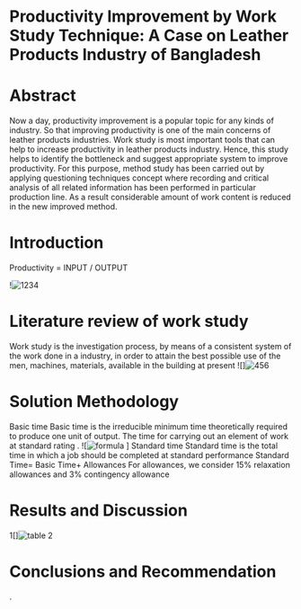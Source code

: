 # Productivity Improvement by Work Study Technique: A Case on Leather Products Industry of Bangladesh
# Abstract
Now a day, productivity improvement is a popular topic for any kinds of industry. So that improving productivity is one of the main concerns of leather products industries. Work study is most important tools that can help to increase productivity in leather products industry. Hence, this study helps to identify the bottleneck and suggest appropriate system to improve productivity. For this purpose, method study has been carried out by applying questioning techniques concept where recording and critical analysis of all related information has been performed in particular production line. As a result considerable amount of work content is reduced in the new improved method. 
# Introduction
Productivity = INPUT / OUTPUT 

!![1234](https://user-images.githubusercontent.com/132740254/236610804-f4347358-d1cd-437c-b48a-cd60c7940f84.jpg)

# Literature review of work study
Work study is the investigation process, by means of a consistent system of the work done in a industry, in order to attain the best possible use of the men, machines, materials, available in the building at present
![]![456](https://user-images.githubusercontent.com/132740254/236610969-59a3202f-4380-444b-a97c-085503989778.jpg)
# Solution Methodology
Basic time Basic time is the irreducible minimum time theoretically required to produce one unit of output. The time for carrying out an element of work at standard rating . 
  ![![formula](https://user-images.githubusercontent.com/132740254/236611254-65337b23-6be3-4391-8e9c-e910a2b74950.jpg)
]
Standard time Standard time is the total time in which a job should be completed at standard performance 
Standard Time=  Basic Time+ Allowances 
 For allowances, we consider 15% relaxation allowances and 3% contingency allowance

# Results and Discussion
1[]![table 2](https://user-images.githubusercontent.com/132740254/236611493-26d7c6df-b32a-46bc-bba2-13061fb27296.png)


# Conclusions and Recommendation 

.
